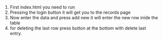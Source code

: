 1. First index.html you need to run
2. Pressing the login button it will get you to the records page
3. Now enter the data and press add new it will enter the new row inide the table
4. for deleting the last row press button at the bottom with delete last entry.
